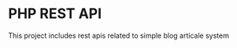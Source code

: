 <h1>PHP REST API</h1>
<p>This project includes rest apis related to simple blog articale system</p>
